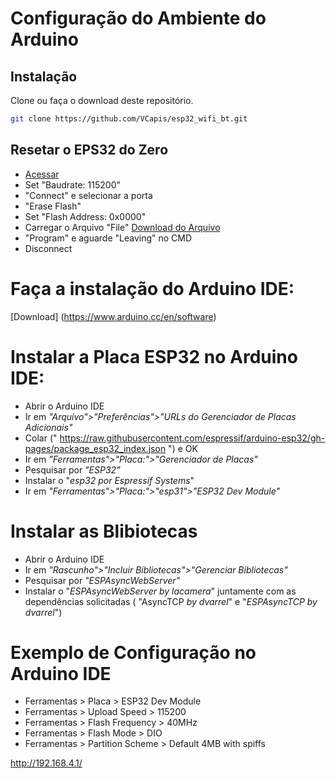# Configuração do Ambiente do Arduino 


## Instalação 

Clone ou faça o download deste repositório.

```bash
git clone https://github.com/VCapis/esp32_wifi_bt.git
```
## Resetar o EPS32 do Zero

- [Acessar](https://espressif.github.io/esptool-js/)
- Set "Baudrate: 115200"
- "Connect" e selecionar a porta
- "Erase Flash"
- Set "Flash Address: 0x0000"
- Carregar o Arquivo "File" [Download do Arquivo](https://github.com/VCapis/esp32_wifi_bt/blob/main/assets/Factory_Reset_And_Bootloader_Repair.bin)  
- "Program" e aguarde "Leaving" no CMD
- Disconnect

# Faça a instalação do Arduino IDE:
[Download] (https://www.arduino.cc/en/software)

# Instalar a Placa ESP32 no Arduino IDE:

- Abrir o Arduino IDE
- Ir em _"Arquivo">"Preferências">"URLs do Gerenciador de Placas Adicionais"_
- Colar (" https://raw.githubusercontent.com/espressif/arduino-esp32/gh-pages/package_esp32_index.json ") e OK
- Ir em _"Ferramentas">"Placa:">"Gerenciador de Placas"_
- Pesquisar por _"ESP32"_
- Instalar o "*esp32* _por Espressif Systems_"
- Ir em _"Ferramentas">"Placa:">"esp31">"ESP32 Dev Module"_

# Instalar as Blibiotecas 

- Abrir o Arduino IDE
- Ir em _"Rascunho">"Incluir Bibliotecas">"Gerenciar Bibliotecas"_
- Pesquisar por _"ESPAsyncWebServer"_
- Instalar o "*ESPAsyncWebServer* _by lacamera_" juntamente com as dependências solicitadas ( "AsyncTCP _by dvarrel_" e "*ESPAsyncTCP* _by dvarrel_")


# Exemplo de Configuração no Arduino IDE
- Ferramentas > Placa > ESP32 Dev Module
- Ferramentas > Upload Speed > 115200
- Ferramentas > Flash Frequency > 40MHz
- Ferramentas > Flash Mode > DIO
- Ferramentas > Partition Scheme > Default 4MB with spiffs

http://192.168.4.1/






